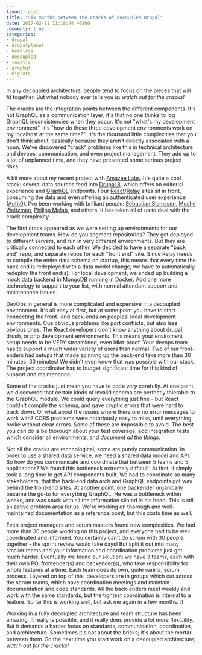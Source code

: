 ```yaml
---
layout: post
title: "Six months between the cracks of decoupled Drupal"
date: 2017-02-11 11:18:44 +0100
comments: true
categories: 
- drupal
- drupalplanet
- headless
- decoupled
- reactjs
- graphql
- migrate
---
```

In any decoupled architecture, people tend to focus on the pieces that will fit together. But what nobody ever tells you is: *watch out for the cracks!* 

The cracks are the integration points between the different components. It's not GraphQL as a communication layer; it's that no one thinks to log GraphQL inconsistencies when they occur. It's not "what's my development environment", it's "how do these three development environments work on my localhost at the same time?". It's the thousand little complexities that you don't think about, basically because they aren't directly associated with a noun. We've discovered "crack" problems like this in technical architecture and devops, communication, and even project management. They add up to a lot of unplanned time, and they have presented some serious project risks.

A bit more about my recent project with [Amazee Labs](https://amazeelabs.com). It's quite a cool stack: several data sources feed into [Drupal 8](https://drupal.org), which offers an editorial experience and [GraphQL](https://graphql.org) endpoints. Four [React](https://facebook.github.io/react/)/[Relay](https://facebook.github.io/relay/) sites sit in front, consuming the data and even offering an authenticated user experience ([Auth0](https://auth0.com)). I've been working with brilliant people: [Sebastian Siemssen](https://www.drupal.org/u/fubhy), [Moshe Weitzman](https://www.drupal.org/u/moshe-weitzman), [Philipp Melab](https://github.com/pmelab), and others. It has taken all of us to deal with the crack complexity.

The first crack appeared as we were setting up environments for our development teams. How do you segment repositories? They get deployed to different servers, and run in very different environments. But they are critically connected to each other. We decided to have a separate "back end" repo, and separate repos for each "front end" site. Since Relay needs to compile the entire data schema on startup, this means that every time the back end is redeployed with a data model change, we have to automatically redeploy the front end(s). For local development, we ended up building a mock data backend in MongoDB running in Docker. Add one more technology to support to your list, with normal attendant support and maintenance issues.

DevOps in general is more complicated and expensive in a decoupled environment. It's all easy at first, but at some point you have to start connecting the front- and back-ends on peoples' local development environments. Cue obvious problems like port conflicts, but also less obvious ones. The React developers don't know anything about drupal, drush, or php development environments. This means your enviroment setup needs to be VERY streamlined, even idiot-proof. Your devops team has to support a much wider variety of users than normal. Two of our front-enders had setups that made spinning up the back-end take more than 30 minutes. 30 minutes! We didn't even know that was possible with our stack.  The project coordinater has to budget significant time for this kind of support and maintenance.

Some of the cracks just mean you have to code *very* carefully. At one point we discovered that certain kinds of invalid schema are perfectly tolerable to the GraphQL module. We could query everything just fine - but React couldn't compile the schema, and gave cryptic errors that were hard to track down. Or what about the issues where there *are* no error messages to work with? CORS problems were notoriously easy to miss, until everything broke without clear errors. Some of these are impossible to avoid. The best you can do is be thorough about your test coverage, add integration tests which consider all environments, and *document all the things*.

Not all the cracks are technological; some are purely communication. In order to use a shared data service, we need a shared data model and API. So how do you communicate and coordinate that between 5 teams and 5 applications? We found this bottleneck extremely difficult. At first, it simply took a long time to get API components built. We had to coordinate so many stakeholders, that the back-end data arch and GraphQL endpoints got way behind the front-end sites. At another point, one backender organically became the go-to for everything GraphQL. He was a bottleneck within weeks, and was stuck with all the information silo'ed in his head. This is still an active problem area for us. We're working on thorough and well-maintained documentation as a reference point, but this costs time as well.

Even project managers and scrum masters found new complexities. We had more than 30 people working on this project, and everyone had to be well coordinated and informed. You certainly can't do scrum with 30 people together - the sprint review would take days! But split it out into many smaller teams and your information and coordination problems just got much harder. Eventually we found our solution: we have 3 teams, each with their own PO, frontender(s) and backender(s), who take responsibility for whole features at a time. Each team does its own, quite vanilla, scrum process. Layered on top of this, developers are in groups which cut across the scrum teams, which have coordination meetings and maintain documentation and code standards. All the back-enders meet weekly and work with the same standards, but the tightest coordination is internal to a feature. So far this is working well, but ask me again in a few months. :) 

Working in a fully decoupled architecture and team structure has been amazing. It really is possible, and it really does provide a lot more flexibility. But it demands a harder focus on standards, communication, coordination, and architecture. Sometimes it's not about the bricks; it's about the mortar between them. So the next time you start work on a decoupled architecture, *watch out for the cracks!*
